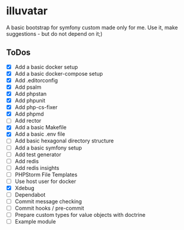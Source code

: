 # illuvatar

A basic bootstrap for symfony custom made only for me. Use it, make suggestions - but do not depend on it;)

## ToDos

- [x] Add a basic docker setup
- [x] Add a basic docker-compose setup
- [x] Add .editorconfig
- [x] Add psalm 
- [x] Add phpstan
- [x] Add phpunit
- [x] Add php-cs-fixer
- [x] Add phpmd
- [ ] Add rector
- [x] Add a basic Makefile
- [x] Add a basic .env file
- [ ] Add basic hexagonal directory structure
- [ ] Add a basic symfony setup
- [ ] Add test generator
- [ ] Add redis
- [ ] Add redis insights
- [ ] PHPStorm File Templates
- [ ] Use host user for docker
- [x] Xdebug
- [ ] Dependabot
- [ ] Commit message checking
- [ ] Commit hooks / pre-commit
- [ ] Prepare custom types for value objects with doctrine
- [ ] Example module